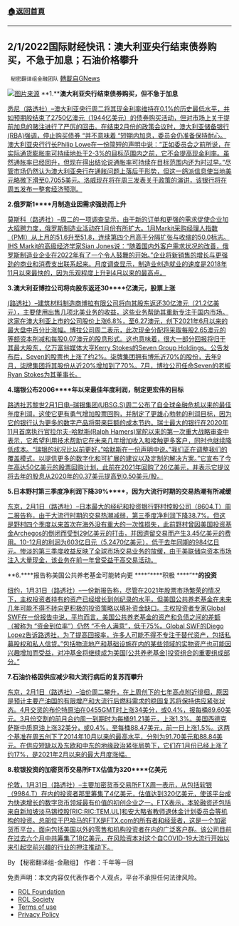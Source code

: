 ###  [:house:返回首頁](https://github.com/ourhimalayas/txt)
---


## 2/1/2022国际财经快讯：澳大利亚央行结束债券购买，不急于加息；石油价格攀升
` 秘密翻译组金融团队` [轉載自GNews](https://gnews.org/zh-hans/1942675/)

![](https://assets.gnews.org/wp-content/uploads/2022/02/图片1.png)[图片来源](https://dzm0ugdauank9.cloudfront.net)
**1.****澳大利亚央行结束债券购买，但不急于加息**

[悉尼（路透社）–澳大利亚央行周二将其现金利率维持在0.1%的历史最低水平，并如预期般结束了2750亿澳元（1944亿美元）的债券购买活动，但对市场上关于提前加息的赌注进行了严厉的回击。在结束2月份的政策会议时，澳大利亚储备银行(RBA)强调，停止购买债券 “并不意味着 “短期内加息，委员会仍准备保持耐心。澳大利亚央行行长Philip Lowe在一份简短的声明中说：”正如委员会之前所说，在实际通货膨胀率可持续地处于2-3%的目标范围内之前，它不会提高现金利率。虽然通胀率已经回升，但现在得出结论说通胀率可持续在目标范围内还为时过早。”尽管市场仍然认为澳大利亚央行在通胀问题上落后于形势，但这一鸽派信息使当地美元略微下滑至0.7055美元。洛威现在将在周三发表关于政策的演讲，该银行将在周五发布一整套经济预测。](https://www.oann.com/australias-central-bank-ends-bond-buying-in-no-rush-to-hike-rates/)

**2.****俄罗斯****1****月制造业因需求强劲而上升**

[莫斯科（路透社）–周二的一项调查显示，由于新的订单和更强的需求促使企业加大招聘力度，俄罗斯制造业活动在1月份有所扩大。1月Markit采购经理人指数（PMI）从上月的51.6升至51.8，连续第四个月高于分隔扩张与收缩的50.0标志。IHS Markit的高级经济学家Sian Jones说：“随着国内外客户需求状况的改善，俄罗斯制造业企业在2022年有了一个令人鼓舞的开始。”企业将新销售的增长与更强劲的商业和消费支出联系起来。月度调查显示，制造业创造就业的速度是2018年11月以来最快的，因为乐观程度上升到4月以来的最高点。](https://www.oann.com/russian-manufacturing-sector-rises-in-jan-on-stronger-demand-pmi/)

**3.****澳大利亚博拉公司将向股东返还****30****亿澳元，股票上涨**

[(路透社）–建筑材料制造商博拉有限公司将向其股东返还30亿澳元（21.2亿美元），主要使用出售几项北美业务的收益，这些业务帮助其重新专注于国内市场。这家在澳大利亚上市的公司股价上涨6.8%，至6.27澳元，创下2021年6月以来的最大盘中百分比涨幅。博拉公司周二表示，此次现金分配将采取每股2.65澳元的等额资本削减和每股0.07澳元的股息形式。这也意味着，很大一部分回报将归于其最大股东，亿万富翁媒体大亨Kerry Stokes的Seven Group Holdings。公告发布后，Seven的股票也上涨了约2%。柒牌集团拥有博乐近70%的股份，去年9月，柒牌集团将其股份从近20%增加到了70%。7月，博拉公司任命Seven的老板Ryan Stokes为其董事长。](https://www.oann.com/australias-boral-to-return-a3-billion-to-shareholders-shares-rise/)

**4.****瑞银公布****2006****年以来最佳年度利润，制定更宏伟的目标**

[路透社苏黎世2月1日电–瑞银集团(UBSG.S)周二公布了自全球金融危机以来的最佳年度利润，这使它更有勇气增加股票回购，并制定了更雄心勃勃的利润目标，因为它的银行认为更多的数字产品将带来巨额的成本节约。瑞士最大的银行在2020年11月首席执行官拉尔夫-哈默斯(Ralph Hamers)掌舵以来的第一次重大战略审查中表示，它希望利用技术帮助它在未来几年增加收入和接触更多客户，同时也继续降低成本。“瑞银的状况比以前更好，”哈默斯在一份声明中说。”我们正在调整我们的覆盖模式，以提供更多的数字化和可扩展的建议以及定制的解决方案。”它宣布了今年高达50亿美元的股票回购计划，此前在2021年回购了26亿美元，并表示它提议将去年的股息从2020年的0.37美元提高到0.50美元/股。](https://www.reuters.com/business/finance/ubs-plans-boost-profitability-posts-q4-net-profit-fall-2022-02-01/)

**5.****日本野村第三季度净利润下降****39%****，因为大流行时期的交易热潮有所减缓**

[东京，2月1日（路透社）–日本最大的经纪和投资银行野村控股公司（8604.T）周二报告称，由于大流行时期的交易热潮减弱，第三季度净利润下降38.7%。但这是野村四个季度以来首次在海外没有重大的一次性损失，此前野村曾因美国投资基金Archegos的倒闭而受到29亿美元的打击，并因遗留交易而产生3.45亿美元的费用。10-12月的利润为603亿日元（5.2470亿美元），低于去年同期的984亿日元。惨淡的第三季度收益反映了全球市场交易业务的放缓，由于美联储向资本市场注入大量现金，该业务在前一年曾受益于高交易活动。](https://www.reuters.com/markets/deals/japans-nomura-q3-net-profit-drops-39-pandemic-era-trading-boom-slows-2022-02-01/)

**6.****报告称美国公共养老基金可能转向更 ****“****积极 ****“****的投资**

[纽约，1月31日（路透社）–一份新报告称，尽管在2021年股票市场繁荣的情况下，主权投资者持有的资产已经增长到创纪录的水平，但美国公共养老基金在未来几年可能不得不转向更积极的投资策略以填补资金缺口。主权投资者专家Global SWF在一份报告中说，平均而言，美国公共养老基金的资产和负债之间的差额（被称为 “资金到位率”）仍然 “不令人满意”，低于75%。Global SWF的Diego Lopez告诉路透社，为了提高回报率，许多人可能不得不专注于替代资产，包括私募股权和私人信贷。”包括物流地产和基础设施在内的某些领域的实物资产也可能因兴趣增加而受益，对冲基金将继续成为美国\[公共养老基金\]投资组合的重要组成部分。”](https://www.reuters.com/business/us-public-pension-funds-seen-turning-more-aggressive-investment-report-2022-01-31/)

**7.****石油****价格因供应减少和大流行病后的复苏而攀升**

[东京，2月1日（路透社）–油价周二攀升，在上周创下的七年高点附近徘徊，原因是预计主要产油国的有限增产和大流行后燃料需求的稳固复苏将保持供应紧张状态。4月交货的布伦特原油在0455GMT时上涨34美分，或0.4%，报每桶89.60美元。3月份交割的前月合约周一到期时为每桶91.21美元，上涨1.3%。美国西德克萨斯中质原油上涨32美分，或0.4%，至每桶88.47美元，前一日上涨1.5%。这两个基准在周五创下了2014年10月以来的最高水平，分别为91.70美元和88.84美元。在供应短缺以及东欧和中东的地缘政治紧张局势下，它们在1月份已经上涨了约17%，是2021年2月以来的最大月度涨幅。](https://www.reuters.com/business/energy/oil-edges-higher-tight-supply-post-pandemic-recovery-2022-02-01/)

**8.****软银投资****的****加密货币交易所****FTX****估值为****320****亿美元**

[伦敦，1月31日（路透社）–主要加密货币交易所FTX周一表示，从包括软银（9984.T）在内的投资者那里筹集了4亿美元，估值达到320亿美元，使该平台成为快速增长的数字货币领域最有价值的初创企业之一。FTX表示，本轮融资还包括来自新加坡淡马锡控股\[RIC:RIC:TEM.UL\]和安大略省教师退休金计划委员会等机构的投资。总部位于巴哈马的FTX是FTX.com的所有者和经营者，这是一个加密货币平台，面向包括美国以外的零售和机构投资者在内的广泛客户群。该公司目前在过去六个月中共筹集了18亿美元，在风险资本对这个自COVID-19大流行开始以来引起空前兴趣的行业的押注推动下。](https://www.reuters.com/markets/us/crypto-exchange-ftx-valued-32-bln-softbank-invests-2022-01-31/)

By 【秘密翻译组-金融组】
作者：千年等一回

 

免责声明：本文内容仅代表作者个人观点，平台不承担任何法律风险。

- [ROL Foundation](https://rolfoundation.org/)
- [ROL Society](https://rolsociety.org/)
- [Terms of use](https://gnews.org/terms-of-use-3/)
- [Privacy Policy](https://gnews.org/privacy-policy/)
